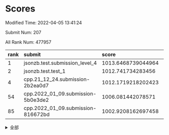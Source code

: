 # Scores

Modified Time: 2022-04-05 13:41:24

Submit Num: 207

All Rank Num: 477957

| rank |               submit               |       score        |       sigma        | pk_num |
| :--- | :--------------------------------- | :----------------- | :----------------- | :----- |
| 1    | jsonzb.test.submission_level_4     | 1013.6468739044964 | 0.8351694031814212 | 9239   |
| 2    | jsonzb.test.test_1                 | 1012.741734283456  | 0.8408113116656463 | 9233   |
| 4    | cpp.21_12_24.submission-2b2ea0d7   | 1012.1719218202423 | 0.7919725108023196 | 9235   |
| 54   | cpp.2022_01_09.submission-5b0e3de2 | 1006.081442078571  | 0.7159113396479562 | 9237   |
| 85   | cpp.2022_01_09.submission-816672bd | 1002.9208162697458 | 0.7115764767511266 | 9231   |


<details>
<summary>全部</summary>

| rank |                 submit                 |       score        |       sigma        | pk_num |
| :--- | :------------------------------------- | :----------------- | :----------------- | :----- |
| 1    | jsonzb.test.submission_level_4         | 1013.6468739044964 | 0.8351694031814212 | 9239   |
| 2    | jsonzb.test.test_1                     | 1012.741734283456  | 0.8408113116656463 | 9233   |
| 3    | gobigger.level_3.submission_level_3_10 | 1012.3674028693304 | 0.7715970657972828 | 9239   |
| 4    | cpp.21_12_24.submission-2b2ea0d7       | 1012.1719218202423 | 0.7919725108023196 | 9235   |
| 5    | gobigger.level_3.submission_level_3_39 | 1011.7575426102612 | 0.7603962980967534 | 9236   |
| 6    | gobigger.level_3.submission_level_3_7  | 1011.7345665990069 | 0.7753014014013124 | 9235   |
| 7    | gobigger.level_3.submission_level_3_48 | 1011.6598362651603 | 0.7750997790789117 | 9241   |
| 8    | gobigger.level_3.submission_level_3_12 | 1011.3053764919965 | 0.798073024157237  | 9240   |
| 9    | gobigger.level_3.submission_level_3_13 | 1011.1688109303917 | 0.7736358432623981 | 9241   |
| 10   | gobigger.level_3.submission_level_3_21 | 1011.0956584683108 | 0.7502258082116966 | 9233   |
| 11   | gobigger.level_3.submission_level_3_36 | 1011.078676284662  | 0.756230072672174  | 9230   |
| 12   | gobigger.level_3.submission_level_3_43 | 1011.0648762971734 | 0.7906124316960343 | 9235   |
| 13   | gobigger.level_3.submission_level_3_11 | 1010.9931545021434 | 0.7590750285719766 | 9235   |
| 14   | gobigger.level_3.submission_level_3_19 | 1010.9707784114033 | 0.776412352840055  | 9242   |
| 15   | gobigger.level_3.submission_level_3_22 | 1010.8973017596295 | 0.7608402879874459 | 9236   |
| 16   | gobigger.level_3.submission_level_3_4  | 1010.8895322390401 | 0.7641845759831999 | 9237   |
| 17   | gobigger.level_3.submission_level_3_42 | 1010.8388471031969 | 0.7658603307828643 | 9235   |
| 18   | gobigger.level_3.submission_level_3_5  | 1010.6867368168633 | 0.7769860469495954 | 9231   |
| 19   | gobigger.level_3.submission_level_3_16 | 1010.6760100895931 | 0.7626618417675254 | 9236   |
| 20   | gobigger.level_3.submission_level_3_35 | 1010.6417255548056 | 0.7598261201734221 | 9236   |
| 21   | gobigger.level_3.submission_level_3_8  | 1010.6352567484995 | 0.7737643507671256 | 9238   |
| 22   | gobigger.level_3.submission_level_3_20 | 1010.5438777648183 | 0.7462905677685848 | 9237   |
| 23   | gobigger.level_3.submission_level_3_17 | 1010.5046079303651 | 0.7509824592841978 | 9235   |
| 24   | gobigger.level_3.submission_level_3_2  | 1010.3926026795127 | 0.782222213295253  | 9234   |
| 25   | gobigger.level_3.submission_level_3_49 | 1010.2933451316945 | 0.7704036830788253 | 9231   |
| 26   | gobigger.level_3.submission_level_3_25 | 1010.2657720817534 | 0.7470316240069178 | 9239   |
| 27   | gobigger.level_3.submission_level_3_41 | 1010.1616379388473 | 0.7887491867624372 | 9228   |
| 28   | gobigger.level_3.submission_level_3_29 | 1010.1113173149024 | 0.7685777406957665 | 9231   |
| 29   | gobigger.level_3.submission_level_3_40 | 1010.026384090868  | 0.771227305996609  | 9236   |
| 30   | gobigger.level_3.submission_level_3_26 | 1009.9695653216522 | 0.7556869632602968 | 9229   |
| 31   | gobigger.level_3.submission_level_3_1  | 1009.9418112815555 | 0.7610968782328058 | 9232   |
| 32   | gobigger.level_3.submission_level_3_31 | 1009.9012703476747 | 0.7642705641522899 | 9236   |
| 33   | gobigger.level_3.submission_level_3_18 | 1009.7880379203094 | 0.7433027943701627 | 9235   |
| 34   | gobigger.level_3.submission_level_3_28 | 1009.7731949380443 | 0.7318206715808653 | 9232   |
| 35   | gobigger.level_3.submission_level_3_0  | 1009.7522923385744 | 0.7794719720855595 | 9237   |
| 36   | gobigger.level_3.submission_level_3_14 | 1009.7392220240226 | 0.7627584698021596 | 9239   |
| 37   | gobigger.level_3.submission_level_3_47 | 1009.6996030021329 | 0.7630548226827463 | 9235   |
| 38   | gobigger.level_3.submission_level_3_45 | 1009.6893844758337 | 0.7387551990153985 | 9237   |
| 39   | gobigger.level_3.submission_level_3_27 | 1009.6539672133662 | 0.7807297634231564 | 9234   |
| 40   | gobigger.level_3.submission_level_3_37 | 1009.6510023017178 | 0.7607556421283478 | 9236   |
| 41   | gobigger.level_3.submission_level_3_32 | 1009.5155691061842 | 0.755796852114872  | 9236   |
| 42   | gobigger.level_3.submission_level_3_3  | 1009.4661058290909 | 0.7444630164804489 | 9234   |
| 43   | gobigger.level_3.submission_level_3_38 | 1009.3766974575037 | 0.7501248467965647 | 9231   |
| 44   | gobigger.level_3.submission_level_3_46 | 1009.3213506761149 | 0.7441129525886553 | 9233   |
| 45   | gobigger.level_3.submission_level_3_44 | 1009.2046869361977 | 0.7500886760221677 | 9237   |
| 46   | gobigger.level_3.submission_level_3_6  | 1009.0963683238901 | 0.7550723652848126 | 9239   |
| 47   | gobigger.level_3.submission_level_3_9  | 1009.0297042767361 | 0.7583670355387541 | 9234   |
| 48   | gobigger.level_3.submission_level_3_15 | 1008.99383965711   | 0.7663490671274207 | 9235   |
| 49   | gobigger.level_3.submission_level_3_24 | 1008.969285130952  | 0.7341899987373065 | 9234   |
| 50   | gobigger.level_3.submission_level_3_23 | 1008.9250980102352 | 0.7495967274967856 | 9235   |
| 51   | gobigger.level_3.submission_level_3_34 | 1007.7352222118125 | 0.7562514065672461 | 9236   |
| 52   | gobigger.level_3.submission_level_3_33 | 1007.5541205487314 | 0.7364569096761941 | 9232   |
| 53   | gobigger.level_3.submission_level_3_30 | 1007.3693546571658 | 0.7387000555498692 | 9233   |
| 54   | cpp.2022_01_09.submission-5b0e3de2     | 1006.081442078571  | 0.7159113396479562 | 9237   |
| 55   | gobigger.level_1.submission_level_1_24 | 1004.814993957917  | 0.7261291243011432 | 9238   |
| 56   | gobigger.level_1.submission_level_1_3  | 1004.4040909979409 | 0.7241112504990582 | 9231   |
| 57   | gobigger.level_1.submission_level_1_34 | 1004.2977655237331 | 0.716485867694941  | 9240   |
| 58   | gobigger.level_1.submission_level_1_0  | 1004.0544894612369 | 0.7261767668877093 | 9235   |
| 59   | gobigger.level_1.submission_level_1_23 | 1003.976617210401  | 0.7195438498325202 | 9236   |
| 60   | gobigger.level_1.submission_level_1_42 | 1003.9430348554821 | 0.6997733854511781 | 9238   |
| 61   | gobigger.level_1.submission_level_1_26 | 1003.8337545745877 | 0.7163185974852093 | 9234   |
| 62   | gobigger.level_1.submission_level_1_40 | 1003.8190514422065 | 0.7065699973570412 | 9239   |
| 63   | gobigger.level_1.submission_level_1_32 | 1003.7774493315226 | 0.7206719552851026 | 9235   |
| 64   | gobigger.level_1.submission_level_1_29 | 1003.770417577629  | 0.7145520698214116 | 9240   |
| 65   | gobigger.level_1.submission_level_1_13 | 1003.6598436538368 | 0.7228303097002713 | 9242   |
| 66   | gobigger.level_1.submission_level_1_43 | 1003.5929187646241 | 0.7107049466673836 | 9228   |
| 67   | gobigger.level_1.submission_level_1_22 | 1003.5315080194302 | 0.7104075979135099 | 9237   |
| 68   | gobigger.level_1.submission_level_1_17 | 1003.5192381170183 | 0.7045668856955447 | 9242   |
| 69   | gobigger.level_1.submission_level_1_36 | 1003.4774576842067 | 0.7250659278132934 | 9237   |
| 70   | gobigger.level_1.submission_level_1_30 | 1003.4246960301898 | 0.7101620908801699 | 9233   |
| 71   | gobigger.level_1.submission_level_1_45 | 1003.3783621346074 | 0.7144724015638635 | 9233   |
| 72   | gobigger.level_1.submission_level_1_28 | 1003.3302569686141 | 0.7165917568261913 | 9234   |
| 73   | gobigger.level_1.submission_level_1_25 | 1003.2383413338781 | 0.7257532905196882 | 9235   |
| 74   | gobigger.level_1.submission_level_1_21 | 1003.1979523576517 | 0.7133981435690563 | 9236   |
| 75   | gobigger.level_1.submission_level_1_16 | 1003.1790790858322 | 0.7283117665385139 | 9236   |
| 76   | gobigger.level_1.submission_level_1_35 | 1003.1655036610105 | 0.7183170237760123 | 9241   |
| 77   | gobigger.level_1.submission_level_1_37 | 1003.1455773282044 | 0.7016245865524426 | 9236   |
| 78   | gobigger.level_1.submission_level_1_6  | 1003.1409838295589 | 0.7300913024742128 | 9235   |
| 79   | gobigger.level_1.submission_level_1_33 | 1003.0908922456744 | 0.7221313631700309 | 9234   |
| 80   | gobigger.level_1.submission_level_1_46 | 1003.0793492393171 | 0.7122200809548628 | 9233   |
| 81   | gobigger.level_1.submission_level_1_1  | 1003.0433340543862 | 0.7035893268111467 | 9233   |
| 82   | gobigger.level_1.submission_level_1_15 | 1003.0015346979897 | 0.7068642837664992 | 9234   |
| 83   | gobigger.level_1.submission_level_1_39 | 1002.935167925995  | 0.720186551375241  | 9238   |
| 84   | gobigger.level_1.submission_level_1_11 | 1002.9239771193094 | 0.7205214831999964 | 9239   |
| 85   | cpp.2022_01_09.submission-816672bd     | 1002.9208162697458 | 0.7115764767511266 | 9231   |
| 86   | gobigger.level_1.submission_level_1_2  | 1002.9061987595887 | 0.7152542678697795 | 9232   |
| 87   | gobigger.level_1.submission_level_1_18 | 1002.8852996818616 | 0.7190971459474327 | 9232   |
| 88   | gobigger.level_1.submission_level_1_41 | 1002.8644067420998 | 0.7157205603370501 | 9234   |
| 89   | gobigger.level_1.submission_level_1_38 | 1002.7997807368091 | 0.6998368294336884 | 9240   |
| 90   | gobigger.level_1.submission_level_1_9  | 1002.76262700702   | 0.7088920679790757 | 9238   |
| 91   | gobigger.level_1.submission_level_1_47 | 1002.7592069225487 | 0.7185536397895911 | 9235   |
| 92   | gobigger.level_1.submission_level_1_31 | 1002.7502354046552 | 0.721451652712772  | 9235   |
| 93   | gobigger.level_1.submission_level_1_20 | 1002.7021117993696 | 0.7169235095545761 | 9237   |
| 94   | gobigger.level_1.submission_level_1_48 | 1002.6430821789579 | 0.7160375728276959 | 9238   |
| 95   | gobigger.level_1.submission_level_1_4  | 1002.6102340950102 | 0.7143496803306075 | 9237   |
| 96   | gobigger.level_1.submission_level_1_10 | 1002.5516952226151 | 0.7083979046477263 | 9233   |
| 97   | gobigger.level_1.submission_level_1_19 | 1002.4504721979763 | 0.7075316599444043 | 9233   |
| 98   | gobigger.level_1.submission_level_1_7  | 1002.417556204769  | 0.7033012487887955 | 9239   |
| 99   | gobigger.level_1.submission_level_1_8  | 1002.2247263598153 | 0.720128934737271  | 9229   |
| 100  | gobigger.level_1.submission_level_1_14 | 1002.2018956824443 | 0.7110009497907338 | 9236   |
| 101  | gobigger.level_1.submission_level_1_44 | 1002.1877130502537 | 0.7202262637089392 | 9243   |
| 102  | gobigger.level_1.submission_level_1_49 | 1002.1315187780754 | 0.7184845226012194 | 9236   |
| 103  | gobigger.level_1.submission_level_1_5  | 1001.9594527910216 | 0.7189180990432544 | 9233   |
| 104  | gobigger.level_1.submission_level_1_27 | 1001.7733370363113 | 0.7067742876999533 | 9236   |
| 105  | gobigger.level_1.submission_level_1_12 | 1001.2212575852612 | 0.7080988825753618 | 9239   |
| 106  | gobigger.random.submission_random_39   | 997.1756901388935  | 0.7086675667339957 | 9236   |
| 107  | gobigger.random.submission_random_35   | 997.1168089949233  | 0.7100447085279489 | 9241   |
| 108  | gobigger.random.submission_random_27   | 997.0820846313346  | 0.6957350307029382 | 9234   |
| 109  | gobigger.random.submission_random_3    | 996.8962412857647  | 0.7017066267402856 | 9232   |
| 110  | gobigger.random.submission_random_41   | 996.7918925947305  | 0.7219763534149201 | 9234   |
| 111  | gobigger.random.submission_random_14   | 996.7536048720925  | 0.7019228265400606 | 9235   |
| 112  | gobigger.random.submission_random_8    | 996.7321864026022  | 0.7106592923778222 | 9238   |
| 113  | gobigger.random.submission_random_12   | 996.6817630758304  | 0.7060308150820012 | 9238   |
| 114  | gobigger.random.submission_random_23   | 996.680170318092   | 0.7003829860793711 | 9241   |
| 115  | gobigger.random.submission_random_20   | 996.5975272772588  | 0.7009490899028828 | 9240   |
| 116  | gobigger.random.submission_random_1    | 996.5678197778617  | 0.7153492897626791 | 9237   |
| 117  | gobigger.random.submission_random_2    | 996.5664497844111  | 0.6999277023667094 | 9241   |
| 118  | gobigger.random.submission_random_37   | 996.5597541399877  | 0.714407529134681  | 9241   |
| 119  | gobigger.random.submission_random_43   | 996.4268083724348  | 0.7006700885753219 | 9237   |
| 120  | gobigger.random.submission_random_6    | 996.391264992146   | 0.7090777413878517 | 9237   |
| 121  | gobigger.random.submission_random_13   | 996.3629782088798  | 0.7043484839686138 | 9236   |
| 122  | gobigger.random.submission_random_19   | 996.3622637918685  | 0.6990726418497786 | 9237   |
| 123  | gobigger.random.submission_random_49   | 996.3233450919271  | 0.6988556854070601 | 9236   |
| 124  | gobigger.random.submission_random_24   | 996.2965670653102  | 0.707098582339786  | 9240   |
| 125  | gobigger.random.submission_random_22   | 996.2837897709718  | 0.7091402636823495 | 9238   |
| 126  | gobigger.random.submission_random_11   | 996.252076045482   | 0.6968263188639245 | 9238   |
| 127  | gobigger.random.submission_random_10   | 996.2373910144626  | 0.7064434742433636 | 9240   |
| 128  | gobigger.random.submission_random_36   | 996.2135921074722  | 0.7067008191190788 | 9236   |
| 129  | gobigger.random.submission_random_31   | 996.1963943037777  | 0.7110351737082713 | 9236   |
| 130  | gobigger.random.submission_random_4    | 996.1872609278744  | 0.7072683981996463 | 9236   |
| 131  | gobigger.random.submission_random_38   | 996.1502207621137  | 0.7078602774843435 | 9237   |
| 132  | gobigger.random.submission_random_16   | 996.1090645264547  | 0.7082622631234469 | 9236   |
| 133  | gobigger.random.submission_random_25   | 996.0941497371247  | 0.7050002016026137 | 9237   |
| 134  | gobigger.random.submission_random_0    | 996.0634389858999  | 0.7114236920481525 | 9234   |
| 135  | gobigger.random.submission_random_34   | 996.0039002362353  | 0.716407315147209  | 9236   |
| 136  | gobigger.random.submission_random_26   | 995.9736252677839  | 0.7178331053805308 | 9240   |
| 137  | gobigger.random.submission_random_32   | 995.9037773194838  | 0.7028024295423192 | 9241   |
| 138  | gobigger.random.submission_random_42   | 995.8874738453355  | 0.7124911437712539 | 9233   |
| 139  | gobigger.random.submission_random_44   | 995.8567829859115  | 0.696909995090453  | 9237   |
| 140  | gobigger.random.submission_random_45   | 995.7894910075123  | 0.7016107460003352 | 9234   |
| 141  | gobigger.random.submission_random_7    | 995.7503528627493  | 0.7267105155059732 | 9236   |
| 142  | gobigger.random.submission_random_17   | 995.710276809525   | 0.7163369615750617 | 9237   |
| 143  | gobigger.random.submission_random_18   | 995.7032320179223  | 0.7079541956238541 | 9238   |
| 144  | gobigger.random.submission_random_28   | 995.6990098657868  | 0.6896000350653334 | 9237   |
| 145  | gobigger.random.submission_random_30   | 995.6219466584696  | 0.719081636964931  | 9234   |
| 146  | gobigger.random.submission_random_15   | 995.5848463086008  | 0.700623467536454  | 9237   |
| 147  | gobigger.random.submission_random_29   | 995.5553669549383  | 0.7210856138325439 | 9235   |
| 148  | gobigger.random.submission_random_46   | 995.4574018853871  | 0.7206559862566975 | 9233   |
| 149  | gobigger.random.submission_random_5    | 995.4424575437768  | 0.7203929515717338 | 9232   |
| 150  | gobigger.random.submission_random_33   | 995.2506891776768  | 0.7179788229985844 | 9234   |
| 151  | gobigger.random.submission_random_9    | 995.1864692604167  | 0.7118026061856727 | 9239   |
| 152  | gobigger.random.submission_random_40   | 995.1800299093272  | 0.7224435095873072 | 9236   |
| 153  | gobigger.random.submission_random_21   | 995.1446697379939  | 0.7043479437349841 | 9234   |
| 154  | gobigger.random.submission_random_48   | 994.8526330047183  | 0.7219544682094872 | 9230   |
| 155  | gobigger.random.submission_random_47   | 994.5157187011304  | 0.7193658379809044 | 9239   |
| 156  | gobigger.level_2.submission_level_2_26 | 994.262879481922   | 0.7380186192281156 | 9233   |
| 157  | gobigger.level_2.submission_level_2_28 | 993.8710688495086  | 0.7231949109759042 | 9236   |
| 158  | gobigger.level_2.submission_level_2_0  | 993.5822844654658  | 0.7372409226402835 | 9237   |
| 159  | gobigger.level_2.submission_level_2_18 | 993.5591480640744  | 0.7199040431509645 | 9237   |
| 160  | gobigger.level_2.submission_level_2_6  | 993.3965548170106  | 0.7343813724736292 | 9233   |
| 161  | gobigger.level_2.submission_level_2_12 | 993.3572418588166  | 0.7188968961554292 | 9235   |
| 162  | gobigger.level_2.submission_level_2_5  | 993.2650888053996  | 0.7337376369472067 | 9240   |
| 163  | gobigger.level_2.submission_level_2_11 | 993.2627025358407  | 0.7501582262477745 | 9232   |
| 164  | gobigger.level_2.submission_level_2_39 | 993.2558841678283  | 0.7575100321788958 | 9234   |
| 165  | gobigger.level_2.submission_level_2_44 | 993.2018623262345  | 0.741623428959954  | 9234   |
| 166  | gobigger.level_2.submission_level_2_43 | 993.163150836119   | 0.7317667638991148 | 9237   |
| 167  | gobigger.level_2.submission_level_2_10 | 993.0018791973656  | 0.7293686354966639 | 9233   |
| 168  | gobigger.level_2.submission_level_2_13 | 992.9456140468875  | 0.7560616683787188 | 9237   |
| 169  | gobigger.level_2.submission_level_2_24 | 992.9166449773072  | 0.7222831607888724 | 9233   |
| 170  | gobigger.level_2.submission_level_2_4  | 992.8804277697169  | 0.7434887119155866 | 9237   |
| 171  | gobigger.level_2.submission_level_2_35 | 992.7888966406828  | 0.7315067393403981 | 9241   |
| 172  | gobigger.level_2.submission_level_2_2  | 992.7574525730741  | 0.7436231639014658 | 9241   |
| 173  | gobigger.level_2.submission_level_2_37 | 992.7032355186221  | 0.7356216740446596 | 9239   |
| 174  | gobigger.level_2.submission_level_2_29 | 992.485690503729   | 0.733527043513407  | 9238   |
| 175  | gobigger.level_2.submission_level_2_8  | 992.4137618137735  | 0.7551904175585028 | 9239   |
| 176  | gobigger.level_2.submission_level_2_16 | 992.3967975153265  | 0.7156921203811083 | 9229   |
| 177  | gobigger.level_2.submission_level_2_7  | 992.3794050103774  | 0.7271286505545733 | 9236   |
| 178  | gobigger.level_2.submission_level_2_34 | 992.2625873046535  | 0.7380020217467143 | 9241   |
| 179  | gobigger.level_2.submission_level_2_42 | 992.2099713435811  | 0.730318420329428  | 9242   |
| 180  | gobigger.level_2.submission_level_2_22 | 992.1946364281972  | 0.7282945676842226 | 9239   |
| 181  | gobigger.level_2.submission_level_2_23 | 992.1562522975624  | 0.7390187505206425 | 9233   |
| 182  | gobigger.level_2.submission_level_2_27 | 992.1408011298269  | 0.75003255858034   | 9233   |
| 183  | gobigger.level_2.submission_level_2_47 | 991.9801363463604  | 0.7467093661560671 | 9235   |
| 184  | gobigger.level_2.submission_level_2_45 | 991.9221599238308  | 0.7658494807767331 | 9234   |
| 185  | gobigger.level_2.submission_level_2_40 | 991.9220134200509  | 0.7458696402902161 | 9241   |
| 186  | gobigger.level_2.submission_level_2_9  | 991.9160176247393  | 0.7238595172054905 | 9236   |
| 187  | gobigger.level_2.submission_level_2_20 | 991.8657553817047  | 0.7410757411909421 | 9238   |
| 188  | gobigger.level_2.submission_level_2_19 | 991.8625444130543  | 0.7300795741352195 | 9237   |
| 189  | gobigger.level_2.submission_level_2_49 | 991.8583617852839  | 0.7463015206345419 | 9237   |
| 190  | gobigger.level_2.submission_level_2_15 | 991.7596017582438  | 0.7275097172532866 | 9239   |
| 191  | gobigger.level_2.submission_level_2_31 | 991.5933669112458  | 0.7626711705461476 | 9238   |
| 192  | gobigger.level_2.submission_level_2_33 | 991.5530471644656  | 0.7571756938248125 | 9237   |
| 193  | gobigger.level_2.submission_level_2_41 | 991.551712004963   | 0.7471091464267463 | 9238   |
| 194  | gobigger.level_2.submission_level_2_17 | 991.5346582775375  | 0.7457686623419814 | 9233   |
| 195  | gobigger.level_2.submission_level_2_14 | 991.4989022495716  | 0.7355786426761296 | 9236   |
| 196  | gobigger.level_2.submission_level_2_46 | 991.4193560670134  | 0.755885058414132  | 9236   |
| 197  | gobigger.level_2.submission_level_2_25 | 991.2299113431917  | 0.750722893956975  | 9235   |
| 198  | gobigger.level_2.submission_level_2_30 | 991.1985832346387  | 0.7617624631737537 | 9232   |
| 199  | gobigger.level_2.submission_level_2_38 | 991.1578777786369  | 0.7498154941537408 | 9234   |
| 200  | gobigger.level_2.submission_level_2_32 | 991.0957230501064  | 0.7606844203602472 | 9231   |
| 201  | gobigger.level_2.submission_level_2_3  | 991.0894394604005  | 0.7641252604770628 | 9237   |
| 202  | gobigger.level_2.submission_level_2_21 | 991.0290838718915  | 0.7459516924988919 | 9232   |
| 203  | gobigger.level_2.submission_level_2_1  | 990.6529344175053  | 0.7776243979704347 | 9233   |
| 204  | gobigger.level_2.submission_level_2_48 | 990.3844819929227  | 0.747429659339085  | 9234   |
| 205  | gobigger.level_2.submission_level_2_36 | 990.2234073829325  | 0.7712160048170361 | 9230   |
| 206  | gobigger.none.submission_none_0        | 977.7676041822754  | 1.4110669624502266 | 9237   |
| 207  | gobigger.none.submission_none_1        | 976.6818475173434  | 1.4237012742886415 | 9241   |

</details>